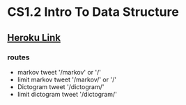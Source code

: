 # CS1.2 Intro To Data Structure

## [Heroku Link](https://tweet-generator-ab.herokuapp.com/)
 ### routes
 - markov tweet '/markov' or '/' 
 - limit markov tweet '/markov/<num>'  or '/<num>'
 - Dictogram tweet '/dictogram/'
 - limit dictogram tweet '/dictogram/<num>'


 
 
